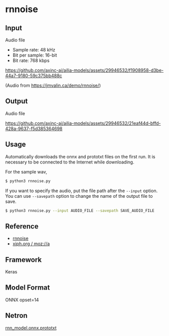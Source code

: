 # rnnoise

## Input

Audio file

- Sample rate: 48 kHz
- Bit per sample: 16-bit
- Bit rate: 768 kbps

https://github.com/axinc-ai/ailia-models/assets/29946532/f1908958-d3be-44a7-9180-59c375bb488c

(Audio from https://jmvalin.ca/demo/rnnoise/)

## Output

Audio file

https://github.com/axinc-ai/ailia-models/assets/29946532/21eaf44d-bffd-428a-9637-f5d385364698

## Usage
Automatically downloads the onnx and prototxt files on the first run.
It is necessary to be connected to the Internet while downloading.

For the sample wav,
```bash
$ python3 rnnoise.py
```

If you want to specify the audio, put the file path after the `--input` option.
You can use `--savepath` option to change the name of the output file to save.
```bash
$ python3 rnnoise.py --input AUDIO_FILE --savepath SAVE_AUDIO_FILE
```

## Reference

- [rnnoise](https://github.com/xiph/rnnoise)
- [xiph.org / moz://a](https://jmvalin.ca/demo/rnnoise/)

## Framework

Keras

## Model Format

ONNX opset=14

## Netron

[rnn_model.onnx.prototxt](https://netron.app/?url=https://storage.googleapis.com/ailia-models/rnnoise/rnn_model.onnx.prototxt)
